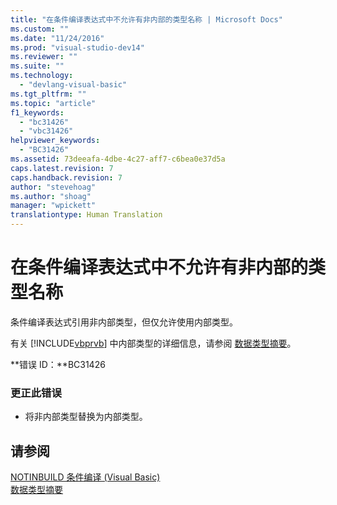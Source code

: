 ```yaml
---
title: "在条件编译表达式中不允许有非内部的类型名称 | Microsoft Docs"
ms.custom: ""
ms.date: "11/24/2016"
ms.prod: "visual-studio-dev14"
ms.reviewer: ""
ms.suite: ""
ms.technology: 
  - "devlang-visual-basic"
ms.tgt_pltfrm: ""
ms.topic: "article"
f1_keywords: 
  - "bc31426"
  - "vbc31426"
helpviewer_keywords: 
  - "BC31426"
ms.assetid: 73deeafa-4dbe-4c27-aff7-c6bea0e37d5a
caps.latest.revision: 7
caps.handback.revision: 7
author: "stevehoag"
ms.author: "shoag"
manager: "wpickett"
translationtype: Human Translation
---
```

# 在条件编译表达式中不允许有非内部的类型名称
条件编译表达式引用非内部类型，但仅允许使用内部类型。  
  
 有关 [!INCLUDE[vbprvb](../../csharp/programming-guide/concepts/linq/includes/vbprvb_md.md)] 中内部类型的详细信息，请参阅 [数据类型摘要](../../visual-basic/language-reference/keywords/data-types-summary.md)。  
  
 **错误 ID：**BC31426  
  
### 更正此错误  
  
-   将非内部类型替换为内部类型。  
  
## 请参阅  
 [NOTINBUILD 条件编译 \(Visual Basic\)](http://msdn.microsoft.com/zh-cn/ad1e35e0-935e-4a35-a2ae-738bcf2a9240)   
 [数据类型摘要](../../visual-basic/language-reference/keywords/data-types-summary.md)